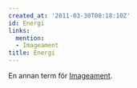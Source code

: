 ```yaml
---
created_at: '2011-03-30T08:18:10Z'
id: Energi
links:
  mention:
  - Imageament
title: Energi
---
```


En annan term för [Imageament].

  [Imageament]: Imageament
